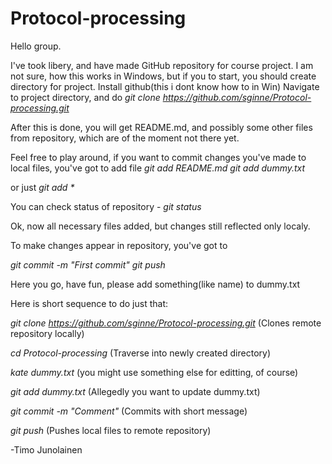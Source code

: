 # Protocol-processing
Hello group.

I've took libery, and have made GitHub repository for course project.
I am not sure, how this works in Windows, but if you to start, you should create directory for project.
Install github(this i dont know how to in Win)
Navigate to project directory, and do _git clone https://github.com/sginne/Protocol-processing.git_

After this is done, you will get README.md, and possibly some other files from repository, which are of the moment not there yet.

Feel free to play around, if you want to commit changes you've made to local files, you've got to add file
_git add README.md_
_git add dummy.txt_

or just _git add *_

You can check status of repository - _git status_

Ok, now all necessary files added, but changes still reflected only localy.

To make changes appear in repository, you've got to

_git commit -m "First commit"_
_git push_

Here you go, have fun, please add something(like name) to dummy.txt

Here is short sequence to do just that:


_git clone https://github.com/sginne/Protocol-processing.git_ (Clones remote repository locally)

_cd Protocol-processing_ (Traverse into newly created directory)

_kate dummy.txt_ (you might use something else for editting, of course)

_git add dummy.txt_ (Allegedly you want to update dummy.txt)

_git commit -m "Comment"_ (Commits with short message)

_git push_ (Pushes local files to remote repository)


-Timo Junolainen
